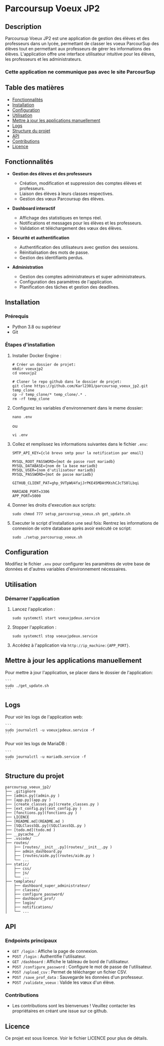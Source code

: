 # Parcoursup Voeux JP2

## Description

Parcoursup Voeux JP2 est une application de gestion des élèves et des professeurs dans un lycée, permettant de classer les voeux ParcourSup des élèves tout en permettant aux professeurs de gérer les informations des élèves. L'application offre une interface utilisateur intuitive pour les élèves, les professeurs et les administrateurs.

### Cette application ne communique pas avec le site ParcourSup

## Table des matières

- [Fonctionnalités](#fonctionnalités)
- [Installation](#installation)
- [Configuration](#configuration)
- [Utilisation](#utilisation)
- [Mettre à jour les applications manuellement](#Mettre-à-jour-les-applications-manuellement)
- [Logs](#logs)
- [Structure du projet](#structure-du-projet)
- [API](#api)
- [Contributions](#contributions)
- [Licence](#licence)

## Fonctionnalités

- **Gestion des élèves et des professeurs**
  - Création, modification et suppression des comptes élèves et professeurs.
  - Liaison des élèves à leurs classes respectives.
  - Gestion des vœux Parcoursup des élèves.

- **Dashboard interactif**
  - Affichage des statistiques en temps réel.
  - Notifications et messages pour les élèves et les professeurs.
  - Validation et téléchargement des vœux des élèves.

- **Sécurité et authentification**
  - Authentification des utilisateurs avec gestion des sessions.
  - Réinitialisation des mots de passe.
  - Gestion des identifiants perdus.

- **Administration**
  - Gestion des comptes administrateurs et super administrateurs.
  - Configuration des paramètres de l'application.
  - Planification des tâches et gestion des deadlines.

## Installation

### Prérequis

- Python 3.8 ou supérieur
- Git

### Étapes d'installation

1. Installer Docker Engine :
	```
	# Créer un dossier de projet:
	mkdir voeuxjp2
	cd voeuxjp2
	
	# Cloner le repo github dans le dossier de projet:
	git clone https://github.com/Karl2301/parcoursup_voeux_jp2.git temp_clone
	cp -r temp_clone/* temp_clone/.* .
	rm -rf temp_clone
	```

2. Configurez les variables d'environnement dans le meme dossier:

	```
	nano .env
	```
	ou
	```
	vi .env
	```

3. Collez et remplissez les informations suivantes dans le fichier `.env`:

	```
	SMTP_API_KEY={clé brevo smtp pour la notification par email}
	
	MYSQL_ROOT_PASSWORD={mot de passe root mariadb}
	MYSQL_DATABASE={nom de la base mariadb}
	MYSQL_USER={nom d'utilisateur mariadb}
	MYSQL_PASSWORD={mot de passe mariadb}
	
	GITHUB_CLIENT_PAT=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
	
	MARIADB_PORT=3306
	APP_PORT=5000
	```

4. Donner les droits d'execution aux scripts:
	```
	sudo chmod 777 setup_parcoursup_voeux.sh get_update.sh
	```
6. Executer le script d'installation une seul fois:
   Rentrez les informations de connexion de votre database après avoir exécuté ce script:
	```
	sudo ./setup_parcoursup_voeux.sh
	```

## Configuration

Modifiez le fichier `.env` pour configurer les paramètres de votre base de données et d'autres variables d'environnement nécessaires.

## Utilisation

### Démarrer l'application

1. Lancez l'application :

	```
	sudo systemctl start voeuxjpdeux.service
	```

2. Stopper l'application :

	```
	sudo systemctl stop voeuxjpdeux.service
	```



4. Accédez à l'application via `http://ip_machine:{APP_PORT}`.

## Mettre à jour les applications manuellement

Pour mettre à jour l'application, se placer dans le dossier de l'application:

	```
	sudo ./get_update.sh
	```

## Logs

Pour voir les logs de l'application web:

	```
	sudo journalctl -u voeuxjpdeux.service -f
	```

Pour voir les logs de MariaDB :

	```
	sudo journalctl -u mariadb.service -f
	```


## Structure du projet

```
parcoursup_voeux_jp2/
├── .gitignore
├── [admin.py](admin.py )
├── [app.py](app.py )
├── [create_classes.py](create_classes.py )
├── [ext_config.py](ext_config.py )
├── [fonctions.py](fonctions.py )
├── LICENCE
├── [README.md](README.md )
├── [SQLClassSQL.py](SQLClassSQL.py )
├── [todo.md](todo.md )
├── __pycache__/
├── .vscode/
├── routes/
│   ├── [routes/__init__.py](routes/__init__.py )
│   ├── admin_dashboard.py
│   ├── [routes/aide.py](routes/aide.py )
│   └── ...
├── static/
│   ├── css/
│   ├── js/
│   └── ...
├── templates/
│   ├── dashboard_super_administrateur/
│   ├── classes/
│   ├── configure_password/
│   ├── dashboard_prof/
│   ├── login/
│   ├── notifications/
│   └── ...
```

## API

### Endpoints principaux
- `GET /login` : Affiche la page de connexion.
- `POST /login` : Authentifie l'utilisateur.
- `GET /dashboard` : Affiche le tableau de bord de l'utilisateur.
- `POST /configure_password` : Configure le mot de passe de l'utilisateur.
- `POST /upload_csv` : Permet de télécharger un fichier CSV.
- `POST /save_prof_data` : Sauvegarde les données d'un professeur.
- `POST /validate_voeux` : Valide les vœux d'un élève.


### Contributions
- Les contributions sont les bienvenues ! Veuillez contacter les propriétaires en créant une issue sur ce github.

## Licence
Ce projet est sous licence. Voir le fichier LICENCE pour plus de détails.
